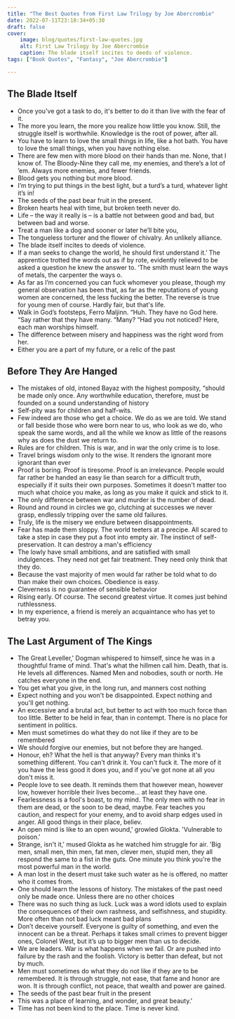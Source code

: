 ```yaml
---
title: "The Best Quotes from First Law Trilogy by Joe Abercrombie"
date: 2022-07-11T23:18:34+05:30
draft: false
cover: 
    image: blog/quotes/first-law-quotes.jpg
    alt: First Law Trilogy by Joe Abercrombie
    caption: The blade itself incites to deeds of violence.
tags: ["Book Quotes", "Fantasy", "Joe Abercrombie"] 

---
```


## The Blade Itself

- Once you've got a task to do, it's better to do it than live with the fear of it.
- The more you learn, the more you realize how little you know. Still, the struggle itself is worthwhile. Knowledge is the root of power, after all.
- You have to learn to love the small things in life, like a hot bath. You have to love the small things, when you have nothing else.
- There are few men with more blood on their hands than me. None, that I know of. The Bloody-Nine they call me, my enemies, and there’s a lot of ’em. Always more enemies, and fewer friends.
- Blood gets you nothing but more blood.
- I’m trying to put things in the best light, but a turd’s a turd, whatever light it’s in!
- The seeds of the past bear fruit in the present.
- Broken hearts heal with time, but broken teeth never do.
- Life – the way it really is – is a battle not between good and bad, but between bad and worse.
- Treat a man like a dog and sooner or later he’ll bite you,
- The tongueless torturer and the flower of chivalry. An unlikely alliance.
- The blade itself incites to deeds of violence.
- If a man seeks to change the world, he should first understand it.’ The apprentice trotted the words out as if by rote, evidently relieved to be asked a question he knew the answer to. ‘The smith must learn the ways of metals, the carpenter the ways o.
- As far as I’m concerned you can fuck whomever you please, though my general observation has been that, as far as the reputations of young women are concerned, the less fucking the better. The reverse is true for young men of course. Hardly fair, but that's life.
- Walk in God’s footsteps, Ferro Maljinn. “Huh. They have no God here. “Say rather that they have many. “Many? “Had you not noticed? Here, each man worships himself.
- The difference between misery and happiness was the right word from her.
- Either you are a part of my future, or a relic of the past

## Before They Are Hanged

- The mistakes of old, intoned Bayaz with the highest pomposity, “should be made only once. Any worthwhile education, therefore, must be founded on a sound understanding of history
- Self-pity was for children and half-wits.
- Few indeed are those who get a choice. We do as we are told. We stand or fall beside those who were born near to us, who look as we do, who speak the same words, and all the while we know as little of the reasons why as does the dust we return to.
- Rules are for children. This is war, and in war the only crime is to lose.
- Travel brings wisdom only to the wise. It renders the ignorant more ignorant than ever
- Proof is boring. Proof is tiresome. Proof is an irrelevance. People would far rather be handed an easy lie than search for a difficult truth, especially if it suits their own purposes.
Sometimes it doesn't matter too much what choice you make, as long as you make it quick and stick to it.
- The only difference between war and murder is the number of dead.
- Round and round in circles we go, clutching at successes we never grasp, endlessly tripping over the same old failures.
- Truly, life is the misery we endure between disappointments.
- Fear has made them sloppy. The world teeters at a precipe. All scared to take a step in case they put a foot into empty air. The instinct of self-preservation. It can destroy a man's efficiency
- The lowly have small ambitions, and are satisfied with small indulgences. They need not get fair treatment. They need only think that they do.
- Because the vast majority of men would far rather be told what to do than make their own choices. Obedience is easy.
- Cleverness is no guarantee of sensible behavior
- Rising early. Of course. The second greatest virtue. It comes just behind ruthlessness.
- In my experience, a friend is merely an acquaintance who has yet to betray you.

## The Last Argument of The Kings

- The Great Leveller,' Dogman whispered to himself, since he was in a thoughtful frame of mind. That's what the hillmen call him. Death, that is. He levels all differences. Named Men and nobodies, south or north. He catches everyone in the end.
- You get what you give, in the long run, and manners cost nothing
- Expect nothing and you won't be disappointed. Expect nothing and you'll get nothing.
- An excessive and a brutal act, but better to act with too much force than too little. Better to be held in fear, than in contempt. There is no place for sentiment in politics.
- Men must sometimes do what they do not like if they are to be remembered
- We should forgive our enemies, but not before they are hanged.
- Honour, eh? What the hell is that anyway? Every man thinks it's something different. You can't drink it. You can't fuck it. The more of it you have the less good it does you, and if you've got none at all you don't miss it.
- People love to see death. It reminds them that however mean, however low, however horrible their lives become… at least they have one.
- Fearlessness is a fool's boast, to my mind. The only men with no fear in them are dead, or the soon to be dead, maybe. Fear teaches you caution, and respect for your enemy, and to avoid sharp edges used in anger. All good things in their place, believ.
- An open mind is like to an open wound,' growled Glokta. 'Vulnerable to poison.'
- Strange, isn't it,' mused Glokta as he watched him struggle for air. 'Big men, small men, thin men, fat men, clever men, stupid men, they all respond the same to a fist in the guts. One minute you think you're the most powerful man in the world.
- A man lost in the desert must take such water as he is offered, no matter who it comes from.
- One should learn the lessons of history. The mistakes of the past need only be made once. Unless there are no other choices
- There was no such thing as luck. Luck was a word idiots used to explain the consequences of their own rashness, and selfishness, and stupidity. More often than not bad luck meant bad plans
- Don’t deceive yourself. Everyone is guilty of something, and even the innocent can be a threat. Perhaps it takes small crimes to prevent bigger ones, Colonel West, but it’s up to bigger men than us to decide.
- We are leaders. War is what happens when we fail. Or are pushed into failure by the rash and the foolish. Victory is better than defeat, but not by much.
- Men must sometimes do what they do not like if they are to be remembered. It is through struggle, not ease, that fame and honor are won. It is through conflict, not peace, that wealth and power are gained.
- The seeds of the past bear fruit in the present
- This was a place of learning, and wonder, and great beauty.'
- Time has not been kind to the place. Time is never kind.

